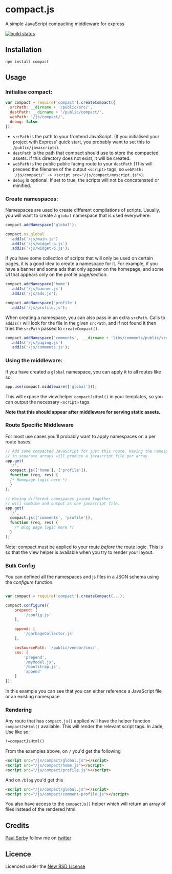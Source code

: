 # compact.js
A simple JavaScript compacting middleware for express

[![build status](https://secure.travis-ci.org/serby/compact.png)](http://travis-ci.org/serby/compact)

## Installation

    npm install compact

## Usage

### Initialise compact:

```js
var compact = require('compact').createCompact({
  srcPath: __dirname + '/public/src/',
  destPath: __dirname + '/public/compact/',
  webPath: '/js/compact/',
  debug: false
});
```

- `srcPath` is the path to your frontend JavaScript. (If you initialised your project with Express' quick start, you probably want to set this to `/public/javascripts`).
- `destPath` is the path that compact should use to store the compacted assets.
  If this directory does not exist, it will be created.
- `webPath` is the public public facing route to your `destPath` (This will preceed the filename of the output `<script>` tags, so `webPath: '/js/compact/' -> <script src="/js/compact/myscript.js">`).
- `debug` is optional. If set to true, the scripts will not be concatenated or minified.

### Create namespaces:

Namespaces are used to create different compilations of scripts. Usually, you will want to create a `global` namespace that is used everywhere:

```js
compact.addNamespace('global');

compact.ns.global
  .addJs('/js/main.js')
  .addJs('/js/widget-a.js')
  .addJs('/js/widget-b.js');
```

If you have some collection of scripts that will only be used on certain pages, it is a good idea to create a namespace for it. For example, if you have a banner and some ads that only appear on the homepage, and some UI that appears only on the profile page/section:

```js
compact.addNamespace('home')
  .addJs('/js/banner.js')
  .addJs('/js/ads.js');

compact.addNamespace('profile')
  .addJs('/js/profile.js');
```

When creating a namespace, you can also pass in an extra `srcPath`. Calls to `addJs()` will look for the file in the given `srcPath`, and if not found it then tries the `srcPath` passed to `createCompact()`.

```js
compact.addNamespace('comments',  __dirname + 'libs/comments/public/src/' )
  .addJs('/js/paging.js')
  .addJs('/js/comments.js');
```

### Using the middleware:

If you have created a `global` namespace, you can apply it to all routes like so:

```js
app.use(compact.middleware(['global']));
```

This will expose the view helper `compactJsHtml()` in your templates, so you can output the necessary `<script>` tags. 

**Note that this should appear after middleware for serving static assets.**

### Route Specific Middleware

For most use cases you'll probably want to apply namespaces on a per route bases:

```js
// Add some compacted JavaScript for just this route. Having the namespaces
// in separate arrays will produce a javascript file per array.
app.get(
  '/',
  compact.js(['home'], ['profile']),
  function (req, res) {
  /* Homepage logic here */
  }
);

// Having different namespaces joined together
// will combine and output as one javascript file.
app.get(
  '/',
  compact.js(['comments', 'profile']),
  function (req, res) {
    /* Blog page logic here */
  }
);
```

Note: compact must be applied to your route *before* the route logic. This is so that the view helper is available when you try to render your layout.

### Bulk Config

You can defined all the namespaces and js files in a JSON schema using the *configure* function.

```js

var compact = require('compact').createCompact(...);

compact.configure({
    prepend: [
        '/config.js'
    ],

    append: [
        '/garbageCollector.js'
    ],

    cmsSourcePath: '/public/vendor/cms/',
    cms: [
        'prepend',
        '/myModel.js',
        '/bootstrap.js',
        'append'
    ]
});

```

In this example you can see that you can either reference a JavaScript file or an existing namespace.

### Rendering

Any route that has `compact.js()` applied will have the helper function `compactJsHtml()` available. This will render the relevant script tags. In Jade, Use like so:

```html
!=compactJsHtml()
```

From the examples above, on `/` you'd get the following

```html
<script src="/js/compact/global.js"></script>
<script src="/js/compact/home.js"></script>
<script src="/js/compact/profile.js"></script>
```

And on `/blog` you'd get this

```html
<script src="/js/compact/global.js"></script>
<script src="/js/compact/comment-profile.js"></script>
```

You also have access to the `compactJs()` helper which will return an array
of files instead of the rendered html.

## Credits
[Paul Serby](https://github.com/serby/) follow me on [twitter](http://twitter.com/PabloSerbo)

## Licence
Licenced under the [New BSD License](http://opensource.org/licenses/bsd-license.php)
